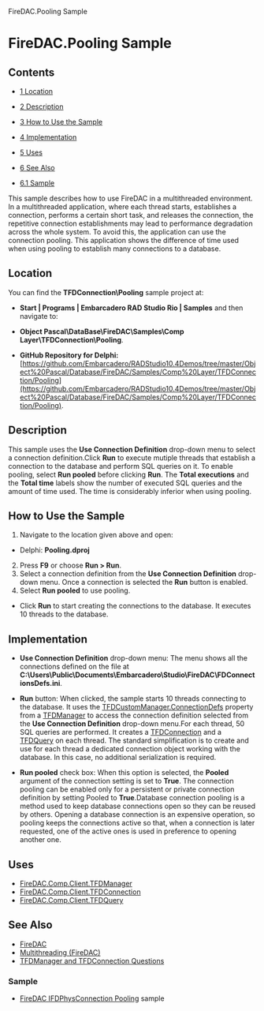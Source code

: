 FireDAC.Pooling Sample[]()
# FireDAC.Pooling Sample 



## Contents



* [1 Location](#Location)
* [2 Description](#Description)
* [3 How to Use the Sample](#How_to_Use_the_Sample)
* [4 Implementation](#Implementation)
* [5 Uses](#Uses)
* [6 See Also](#See_Also)

* [6.1 Sample](#Sample)

This sample describes how to use FireDAC in a multithreaded environment. In a multithreaded application, where each thread starts, establishes a connection, performs a certain short task, and releases the connection, the repetitive connection establishments may lead to performance degradation across the whole system. To avoid this, the application can use the connection pooling. This application shows the difference of time used when using pooling to establish many connections to a database.

## Location 

You can find the **TFDConnection\Pooling** sample project at:
* **Start | Programs | Embarcadero RAD Studio Rio | Samples** and then navigate to:

* **Object Pascal\DataBase\FireDAC\Samples\Comp Layer\TFDConnection\Pooling**.

* **GitHub Repository for Delphi:**[https://github.com/Embarcadero/RADStudio10.4Demos/tree/master/Object%20Pascal/Database/FireDAC/Samples/Comp%20Layer/TFDConnection/Pooling](https://github.com/Embarcadero/RADStudio10.4Demos/tree/master/Object%20Pascal/Database/FireDAC/Samples/Comp%20Layer/TFDConnection/Pooling).

## Description 

This sample uses the **Use Connection Definition** drop-down menu to select a connection definition.Click **Run** to execute mutiple threads that establish a connection to the database and perform SQL queries on it. To enable pooling, select **Run pooled** before clicking **Run**. 
The **Total executions** and the **Total time** labels show the number of executed SQL queries and the amount of time used. The time is considerably inferior when using pooling.

## How to Use the Sample 


1.  Navigate to the location given above and open:

*  Delphi: **Pooling.dproj**

2.  Press **F9** or choose **Run > Run**.
3.  Select a connection definition from the **Use Connection Definition** drop-down menu. Once a connection is selected the **Run** button is enabled.
4.  Select **Run pooled** to use pooling.

*  Click **Run** to start creating the connections to the database. It executes 10 threads to the database.

## Implementation 


* **Use Connection Definition** drop-down menu:
The menu shows all the connections defined on the file at **C:\Users\Public\Documents\Embarcadero\Studio\FireDAC\FDConnectionsDefs.ini**.
* **Run** button:
When clicked, the sample starts 10 threads connecting to the database. It uses the [TFDCustomManager.ConnectionDefs](http://docwiki.embarcadero.com/Libraries/en/FireDAC.Comp.Client.TFDCustomManager.ConnectionDefs) property from a [TFDManager](http://docwiki.embarcadero.com/Libraries/en/FireDAC.Comp.Client.TFDManager) to access the connection definition selected from the **Use Connection Definition** drop-down menu.For each thread, 50 SQL queries are performed. It creates a [TFDConnection](http://docwiki.embarcadero.com/Libraries/en/FireDAC.Comp.Client.TFDConnection) and a [TFDQuery](http://docwiki.embarcadero.com/Libraries/en/FireDAC.Comp.Client.TFDQuery) on each thread.
The standard simplification is to create and use for each thread a dedicated connection object working with the database. In this case, no additional serialization is required.

* **Run pooled** check box:
When this option is selected, the **Pooled** argument of the connection setting is set to **True**. The connection pooling can be enabled only for a persistent or private connection definition by setting Pooled to **True**.Database connection pooling is a method used to keep database connections open so they can be reused by others. Opening a database connection is an expensive operation, so pooling keeps the connections active so that, when a connection is later requested, one of the active ones is used in preference to opening another one.

## Uses 


* [FireDAC.Comp.Client.TFDManager](http://docwiki.embarcadero.com/Libraries/en/FireDAC.Comp.Client.TFDManager)
* [FireDAC.Comp.Client.TFDConnection](http://docwiki.embarcadero.com/Libraries/en/FireDAC.Comp.Client.TFDConnection)
* [FireDAC.Comp.Client.TFDQuery](http://docwiki.embarcadero.com/Libraries/en/FireDAC.Comp.Client.TFDQuery)

## See Also 


* [FireDAC](http://docwiki.embarcadero.com/RADStudio/en/FireDAC)
* [Multithreading (FireDAC)](http://docwiki.embarcadero.com/RADStudio/en/Multithreading_(FireDAC))
* [TFDManager and TFDConnection Questions](http://docwiki.embarcadero.com/RADStudio/en/TFDManager_and_TFDConnection_Questions)

### Sample 


* [FireDAC IFDPhysConnection Pooling](http://docwiki.embarcadero.com/CodeExamples/en/FireDAC.IFDPhysConnection.Pooling_Sample) sample





